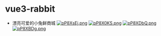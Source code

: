 # vue3-rabbit

- 漂亮可爱的小兔鲜商城
[![pP8XsEj.png](https://s1.ax1x.com/2023/08/20/pP8XsEj.png)](https://imgse.com/i/pP8XsEj)
[![pP8X0KS.png](https://s1.ax1x.com/2023/08/20/pP8X0KS.png)](https://imgse.com/i/pP8X0KS)
[![pP8XDbQ.png](https://s1.ax1x.com/2023/08/20/pP8XDbQ.png)](https://imgse.com/i/pP8XDbQ)
[![pP8XBDg.png](https://s1.ax1x.com/2023/08/20/pP8XBDg.png)](https://imgse.com/i/pP8XBDg)
